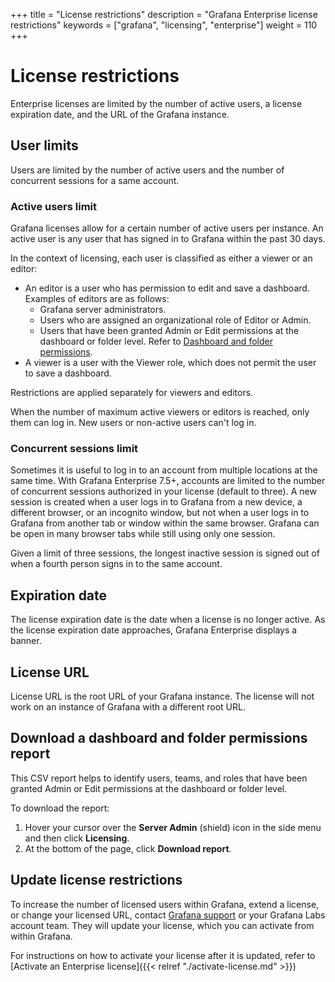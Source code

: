 +++
title = "License restrictions"
description = "Grafana Enterprise license restrictions"
keywords = ["grafana", "licensing", "enterprise"]
weight = 110
+++

# License restrictions

Enterprise licenses are limited by the number of active users, a license expiration date, and the URL of the Grafana instance.

## User limits

Users are limited by the number of active users and the number of concurrent sessions for a same account.

### Active users limit

Grafana licenses allow for a certain number of active users per instance. An active user is any user that has signed in to Grafana within the past 30 days.

In the context of licensing, each user is classified as either a viewer or an editor:

- An editor is a user who has permission to edit and save a dashboard. Examples of editors are as follows:
    - Grafana server administrators.
    - Users who are assigned an organizational role of Editor or Admin.
    - Users that have been granted Admin or Edit permissions at the dashboard or folder level. Refer to [Dashboard and folder permissions](https://grafana.com/docs/grafana/latest/permissions/dashboard_folder_permissions/).     
- A viewer is a user with the Viewer role, which does not permit the user to save a dashboard.

Restrictions are applied separately for viewers and editors.

When the number of maximum active viewers or editors is reached, only them can log in. New users or non-active users can't log in.

### Concurrent sessions limit

Sometimes it is useful to log in to an account from multiple locations at the same time. With Grafana Enterprise 7.5+, accounts are limited to the number of concurrent sessions authorized in your license (default to three). A new session is created when a user logs in to Grafana from a new device, a different browser, or an incognito window, but not when a user logs in to Grafana from another tab or window within the same browser. Grafana can be open in many browser tabs while still using only one session.

Given a limit of three sessions, the longest inactive session is signed out of when a fourth person signs in to the same account.

## Expiration date

The license expiration date is the date when a license is no longer active. As the license expiration date approaches, Grafana Enterprise displays a banner.

## License URL

License URL is the root URL of your Grafana instance. The license will not work on an instance of Grafana with a different root URL.

## Download a dashboard and folder permissions report

This CSV report helps to identify users, teams, and roles that have been granted Admin or Edit permissions at the dashboard or folder level.

To download the report:
1. Hover your cursor over the **Server Admin** (shield) icon in the side menu and then click **Licensing**.
2. At the bottom of the page, click **Download report**.

## Update license restrictions

To increase the number of licensed users within Grafana, extend a license, or change your licensed URL, contact [Grafana support](https://grafana.com/profile/org#support) or your Grafana Labs account team. They will update your license, which you can activate from within Grafana. 

For instructions on how to activate your license after it is updated, refer to 
[Activate an Enterprise license]({{< relref "./activate-license.md" >}})
